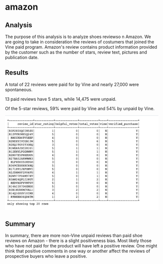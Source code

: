 # amazon

## Analysis

The purpose of this analysis is to analyze shoes reviewso n Amazon. We are going to take in consideration the reviews of costumers that joined the Vine paid program.
Amazon's review contains product information provided by the customer such as the number of stars, review text, pictures and publication date.

## Results
A total of 22 reviews were paid for by Vine and nearly 27,000 were spontaneous.

13 paid reviews have 5 stars, while 14,475 were unpaid.

Of the 5-star reviews, 59% were paid by Vine and 54% by unpaid by Vine.

![alt text](https://github.com/valeria100719/amazon/blob/main/1.png?raw=true)

## Summary

In summary, there are more non-Vine unpaid reviews than paid shoe reviews on Amazon - there is a slight positiveness bias. Most likely those who have not paid for the product will have left a positive review.
One might think that positive comments in one way or another affect the reviews of prospective buyers who leave a positive. 
